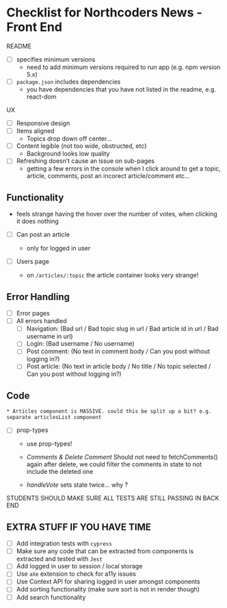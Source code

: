 # Checklist for Northcoders News - Front End

README

- [ ] specifies minimum versions
  - need to add minimum versions required to run app (e.g. npm version 5.x)
- [ ] `package.json` includes dependencies
  - you have dependencies that you have not listed in the readme, e.g. react-dom

UX

- [ ] Responsive design
- [ ] Items aligned
  - Topics drop down off center...
- [ ] Content legible (not too wide, obstructed, etc)
  - Background looks low quality
- [ ] Refreshing doesn’t cause an issue on sub-pages
  - getting a few errors in the console when I click around to get a topic, article, comments, post an incorect article/comment etc...

## Functionality
  - feels strange having the hover over the number of votes, when clicking it does nothing

- [ ] Can post an article
  - only for logged in user
- [ ] Users page

  - on `/articles/:topic` the article container looks very strange!

## Error Handling

- [ ] Error pages
- [ ] All errors handled
  - [ ] Navigation: (Bad url / Bad topic slug in url / Bad article id in url / Bad username in url)
  - [ ] Login: (Bad username / No username)
  - [ ] Post comment: (No text in comment body / Can you post without logging in?)
  - [ ] Post article: (No text in article body / No title / No topic selected / Can you post without logging in?)

## Code

    * Articles component is MASSIVE. could this be split up a bit? e.g. separate articlesList component

- [ ] prop-types
  - use prop-types!

  - _Comments & Delete Comment_ Should not need to fetchComments() again after delete, we could filter the comments in state to not include the deleted one
  - _handleVote_ sets state twice... why ?

STUDENTS SHOULD MAKE SURE ALL TESTS ARE STILL PASSING IN BACK END

## EXTRA STUFF IF YOU HAVE TIME

- [ ] Add integration tests with `cypress`
- [ ] Make sure any code that can be extracted from components is extracted and tested with `Jest`
- [ ] Add logged in user to session / local storage
- [ ] Use `aXe` extension to check for a11y issues
- [ ] Use Context API for sharing logged in user amongst components
- [ ] Add sorting functionality (make sure sort is not in render though)
- [ ] Add search functionality
